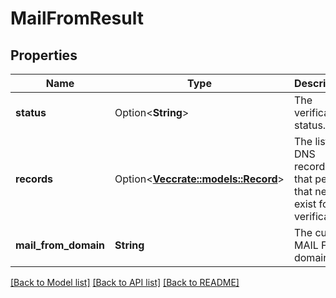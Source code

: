 # MailFromResult

## Properties

Name | Type | Description | Notes
------------ | ------------- | ------------- | -------------
**status** | Option<**String**> | The verification status. | [optional]
**records** | Option<[**Vec<crate::models::Record>**](Record.md)> | The list of DNS records that pertain that need to exist for verification. | [optional]
**mail_from_domain** | **String** | The custom MAIL FROM domain. | 

[[Back to Model list]](../README.md#documentation-for-models) [[Back to API list]](../README.md#documentation-for-api-endpoints) [[Back to README]](../README.md)


